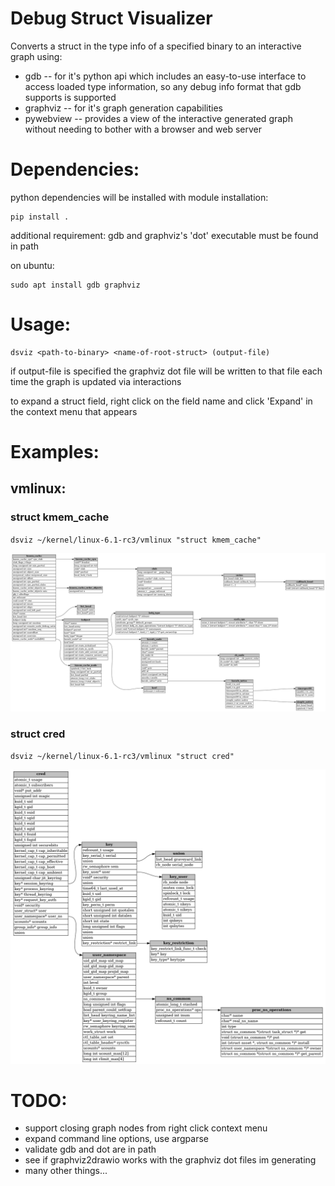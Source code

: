# Debug Struct Visualizer

Converts a struct in the type info of a specified binary to an interactive graph using:
 - gdb -- for it's python api which includes an easy-to-use interface to access loaded type information, so any debug info format that gdb supports is supported
 - graphviz -- for it's graph generation capabilities
 - pywebview -- provides a view of the interactive generated graph without needing to bother with a browser and web server

# Dependencies:
python dependencies will be installed with module installation:
```
pip install .
```
additional requirement: gdb and graphviz's 'dot' executable must be found in path

on ubuntu:
```
sudo apt install gdb graphviz
```

# Usage:
```
dsviz <path-to-binary> <name-of-root-struct> (output-file)
```
if output-file is specified the graphviz dot file will be written to that file each time the graph is updated via interactions

to expand a struct field, right click on the field name and click 'Expand' in the context menu that appears

# Examples:

## vmlinux:

### struct kmem_cache

`dsviz ~/kernel/linux-6.1-rc3/vmlinux "struct kmem_cache"`


![kmem_cache](example/kmem_cache.png)

### struct cred

`dsviz ~/kernel/linux-6.1-rc3/vmlinux "struct cred"`

![cred](example/cred.png)

# TODO:
- support closing graph nodes from right click context menu
- expand command line options, use argparse
- validate gdb and dot are in path
- see if graphviz2drawio works with the graphviz dot files im generating
- many other things...
